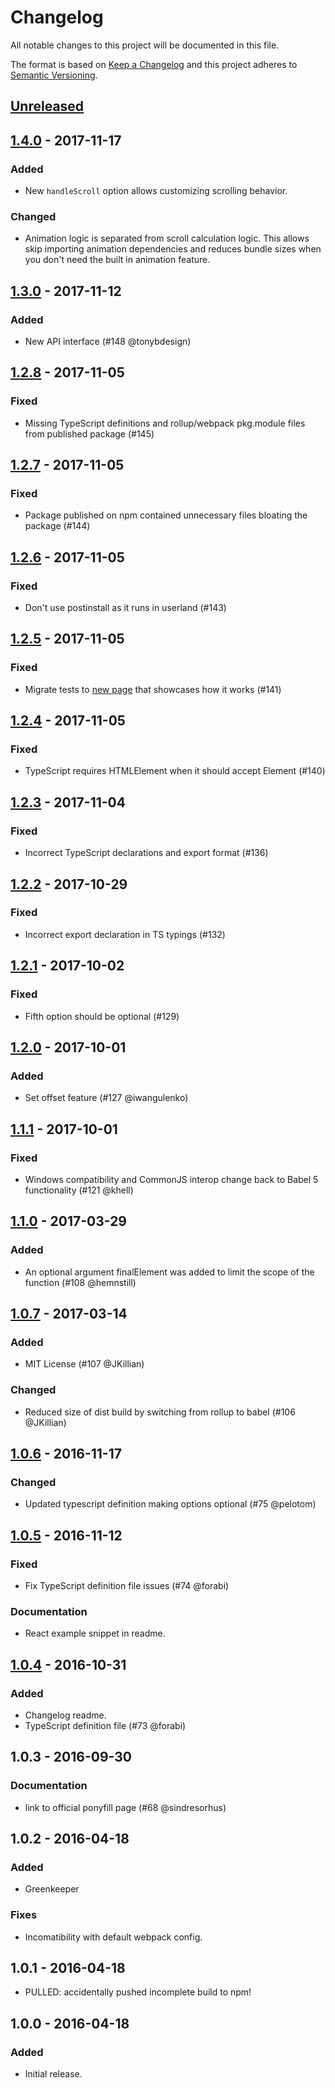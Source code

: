 # Changelog

All notable changes to this project will be documented in this file.

The format is based on [Keep a Changelog](http://keepachangelog.com/en/1.0.0/)
and this project adheres to
[Semantic Versioning](http://semver.org/spec/v2.0.0.html).

## [Unreleased]

## [1.4.0] - 2017-11-17

### Added

* New `handleScroll` option allows customizing scrolling behavior.

### Changed

* Animation logic is separated from scroll calculation logic. This allows skip
  importing animation dependencies and reduces bundle sizes when you don't need
  the built in animation feature.

## [1.3.0] - 2017-11-12

### Added

* New API interface (#148 @tonybdesign)

## [1.2.8] - 2017-11-05

### Fixed

* Missing TypeScript definitions and rollup/webpack pkg.module files from
  published package (#145)

## [1.2.7] - 2017-11-05

### Fixed

* Package published on npm contained unnecessary files bloating the package
  (#144)

## [1.2.6] - 2017-11-05

### Fixed

* Don't use postinstall as it runs in userland (#143)

## [1.2.5] - 2017-11-05

### Fixed

* Migrate tests to
  [new page](https://stipsan.github.io/scroll-into-view-if-needed/) that
  showcases how it works (#141)

## [1.2.4] - 2017-11-05

### Fixed

* TypeScript requires HTMLElement when it should accept Element (#140)

## [1.2.3] - 2017-11-04

### Fixed

* Incorrect TypeScript declarations and export format (#136)

## [1.2.2] - 2017-10-29

### Fixed

* Incorrect export declaration in TS typings (#132)

## [1.2.1] - 2017-10-02

### Fixed

* Fifth option should be optional (#129)

## [1.2.0] - 2017-10-01

### Added

* Set offset feature (#127 @iwangulenko)

## [1.1.1] - 2017-10-01

### Fixed

* Windows compatibility and CommonJS interop change back to Babel 5
  functionality (#121 @khell)

## [1.1.0] - 2017-03-29

### Added

* An optional argument finalElement was added to limit the scope of the function
  (#108 @hemnstill)

## [1.0.7] - 2017-03-14

### Added

* MIT License (#107 @JKillian)

### Changed

* Reduced size of dist build by switching from rollup to babel (#106 @JKillian)

## [1.0.6] - 2016-11-17

### Changed

* Updated typescript definition making options optional (#75 @pelotom)

## [1.0.5] - 2016-11-12

### Fixed

* Fix TypeScript definition file issues (#74 @forabi)

### Documentation

* React example snippet in readme.

## [1.0.4] - 2016-10-31

### Added

* Changelog readme.
* TypeScript definition file (#73 @forabi)

## 1.0.3 - 2016-09-30

### Documentation

* link to official ponyfill page (#68 @sindresorhus)

## 1.0.2 - 2016-04-18

### Added

* Greenkeeper

### Fixes

* Incomatibility with default webpack config.

## 1.0.1 - 2016-04-18

* PULLED: accidentally pushed incomplete build to npm!

## 1.0.0 - 2016-04-18

### Added

* Initial release.

[unreleased]: https://github.com/stipsan/scroll-into-view-if-needed/compare/v1.4.0...HEAD
[1.4.0]: https://github.com/stipsan/scroll-into-view-if-needed/compare/v1.3.0...v1.4.0
[1.3.0]: https://github.com/stipsan/scroll-into-view-if-needed/compare/v1.2.8...v1.3.0
[1.2.8]: https://github.com/stipsan/scroll-into-view-if-needed/compare/v1.2.7...v1.2.8
[1.2.7]: https://github.com/stipsan/scroll-into-view-if-needed/compare/v1.2.6...v1.2.7
[1.2.6]: https://github.com/stipsan/scroll-into-view-if-needed/compare/v1.2.5...v1.2.6
[1.2.5]: https://github.com/stipsan/scroll-into-view-if-needed/compare/v1.2.4...v1.2.5
[1.2.4]: https://github.com/stipsan/scroll-into-view-if-needed/compare/v1.2.3...v1.2.4
[1.2.3]: https://github.com/stipsan/scroll-into-view-if-needed/compare/v1.2.2...v1.2.3
[1.2.2]: https://github.com/stipsan/scroll-into-view-if-needed/compare/v1.2.1...v1.2.2
[1.2.1]: https://github.com/stipsan/scroll-into-view-if-needed/compare/v1.2.0...v1.2.1
[1.2.0]: https://github.com/stipsan/scroll-into-view-if-needed/compare/v1.1.1...v1.2.0
[1.1.1]: https://github.com/stipsan/scroll-into-view-if-needed/compare/v1.1.0...v1.1.1
[1.1.0]: https://github.com/stipsan/scroll-into-view-if-needed/compare/v1.0.7...v1.1.0
[1.0.7]: https://github.com/stipsan/scroll-into-view-if-needed/compare/v1.0.6...v1.0.7
[1.0.6]: https://github.com/stipsan/scroll-into-view-if-needed/compare/v1.0.5...v1.0.6
[1.0.5]: https://github.com/stipsan/scroll-into-view-if-needed/compare/v1.0.4...v1.0.5
[1.0.4]: https://github.com/stipsan/scroll-into-view-if-needed/compare/v1.0.3...v1.0.4
